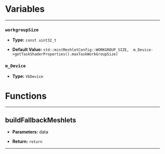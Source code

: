 
# Variables
---

### `workgroupSize`

- **Type:** `const uint32_t`

- **Default Value:** `std::min(MeshletConfig::WORKGROUP_SIZE, 
                    m_Device->getTaskShaderProperties().maxTaskWorkGroupSize)`



### `m_Device`

- **Type:** `VkDevice`




# Functions
---

## buildFallbackMeshlets



- **Parameters:** data

- **Return:** `return`

---
